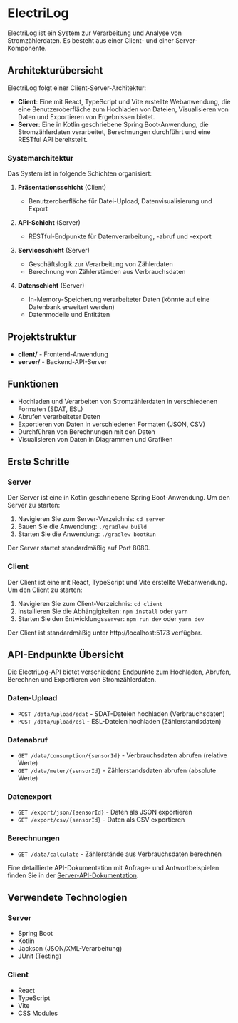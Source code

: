 # ElectriLog

ElectriLog ist ein System zur Verarbeitung und Analyse von Stromzählerdaten. Es besteht aus einer Client- und einer Server-Komponente.

## Architekturübersicht

ElectriLog folgt einer Client-Server-Architektur:

- **Client**: Eine mit React, TypeScript und Vite erstellte Webanwendung, die eine Benutzeroberfläche zum Hochladen von Dateien, Visualisieren von Daten und Exportieren von Ergebnissen bietet.
- **Server**: Eine in Kotlin geschriebene Spring Boot-Anwendung, die Stromzählerdaten verarbeitet, Berechnungen durchführt und eine RESTful API bereitstellt.

### Systemarchitektur

Das System ist in folgende Schichten organisiert:

1. **Präsentationsschicht** (Client)

   - Benutzeroberfläche für Datei-Upload, Datenvisualisierung und Export

2. **API-Schicht** (Server)

   - RESTful-Endpunkte für Datenverarbeitung, -abruf und -export

3. **Serviceschicht** (Server)

   - Geschäftslogik zur Verarbeitung von Zählerdaten
   - Berechnung von Zählerständen aus Verbrauchsdaten

4. **Datenschicht** (Server)
   - In-Memory-Speicherung verarbeiteter Daten (könnte auf eine Datenbank erweitert werden)
   - Datenmodelle und Entitäten

## Projektstruktur

- **client/** - Frontend-Anwendung
- **server/** - Backend-API-Server

## Funktionen

- Hochladen und Verarbeiten von Stromzählerdaten in verschiedenen Formaten (SDAT, ESL)
- Abrufen verarbeiteter Daten
- Exportieren von Daten in verschiedenen Formaten (JSON, CSV)
- Durchführen von Berechnungen mit den Daten
- Visualisieren von Daten in Diagrammen und Grafiken

## Erste Schritte

### Server

Der Server ist eine in Kotlin geschriebene Spring Boot-Anwendung. Um den Server zu starten:

1. Navigieren Sie zum Server-Verzeichnis: `cd server`
2. Bauen Sie die Anwendung: `./gradlew build`
3. Starten Sie die Anwendung: `./gradlew bootRun`

Der Server startet standardmäßig auf Port 8080.

### Client

Der Client ist eine mit React, TypeScript und Vite erstellte Webanwendung. Um den Client zu starten:

1. Navigieren Sie zum Client-Verzeichnis: `cd client`
2. Installieren Sie die Abhängigkeiten: `npm install` oder `yarn`
3. Starten Sie den Entwicklungsserver: `npm run dev` oder `yarn dev`

Der Client ist standardmäßig unter http://localhost:5173 verfügbar.

## API-Endpunkte Übersicht

Die ElectriLog-API bietet verschiedene Endpunkte zum Hochladen, Abrufen, Berechnen und Exportieren von Stromzählerdaten.

### Daten-Upload

- `POST /data/upload/sdat` - SDAT-Dateien hochladen (Verbrauchsdaten)
- `POST /data/upload/esl` - ESL-Dateien hochladen (Zählerstandsdaten)

### Datenabruf

- `GET /data/consumption/{sensorId}` - Verbrauchsdaten abrufen (relative Werte)
- `GET /data/meter/{sensorId}` - Zählerstandsdaten abrufen (absolute Werte)

### Datenexport

- `GET /export/json/{sensorId}` - Daten als JSON exportieren
- `GET /export/csv/{sensorId}` - Daten als CSV exportieren

### Berechnungen

- `GET /data/calculate` - Zählerstände aus Verbrauchsdaten berechnen

Eine detaillierte API-Dokumentation mit Anfrage- und Antwortbeispielen finden Sie in der [Server-API-Dokumentation](server/README.md).

## Verwendete Technologien

### Server

- Spring Boot
- Kotlin
- Jackson (JSON/XML-Verarbeitung)
- JUnit (Testing)

### Client

- React
- TypeScript
- Vite
- CSS Modules
